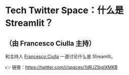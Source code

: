 # Tech Twitter Space：什么是 Streamlit？

## （由 Francesco Ciulla 主持）

和主持人 [Francesco Ciulla](https://twitter.com/FrancescoCiull4) 一道讨论什么是 Streamlit。

👉 链接：https://twitter.com/i/spaces/1dRJZlbglXMKB
